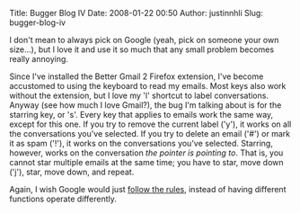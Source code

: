 Title: Bugger Blog IV
Date: 2008-01-22 00:50
Author: justinnhli
Slug: bugger-blog-iv

I don't mean to always pick on Google (yeah, pick on someone your own
size...), but I love it and use it so much that any small problem
becomes really annoying.

Since I've installed the Better Gmail 2 Firefox extension, I've become
accustomed to using the keyboard to read my emails. Most keys also work
without the extension, but I love my 'l' shortcut to label
conversations. Anyway (see how much I love Gmail?), the bug I'm talking
about is for the starring key, or 's'. Every key that applies to emails
work the same way, except for this one. If you try to remove the current
label ('y'), it works on all the conversations you've selected. If you
try to delete an email ('\#') or mark it as spam ('!'), it works on the
conversations you've selected. Starring, however, works on the
conversation <span style="font-style:italic;">the pointer is pointing
to</span>. That is, you cannot star multiple emails at the same time;
you have to star, move down ('j'), star, move down, and repeat.

Again, I wish Google would just [follow the
rules](http://ninghui48.blogspot.com/2007/12/bugger-blog-3.html),
instead of having different functions operate differently.

